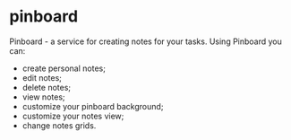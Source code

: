 # pinboard
Pinboard - a service for creating notes for your tasks.
Using Pinboard you can:
- create personal notes;
- edit notes;
- delete notes;
- view notes; 
- customize your pinboard background;
- customize your notes view;
- change notes grids.
